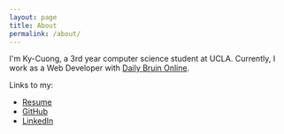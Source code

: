 ```yaml
---
layout: page
title: About
permalink: /about/
---
```


I'm Ky-Cuong, a 3rd year computer science student at UCLA. Currently, I work as
a Web Developer with [Daily Bruin Online](http://dailybruin.com).

Links to my: 

* [Resume](/Ky-Cuong.pdf)
* [GitHub](https://github.com/KyCodeHuynh)
* [LinkedIn](https://www.linkedin.com/in/kycuong)